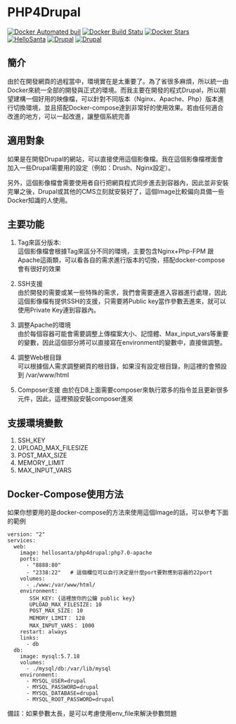 # PHP4Drupal

[![Docker Automated buil](https://img.shields.io/docker/automated/hellosanta/php4drupal.svg)](https://hub.docker.com/r/hellosanta/php4drupal/)
[![Docker Build Statu](https://img.shields.io/docker/build/hellosanta/php4drupal.svg)](https://hub.docker.com/r/hellosanta/php4drupal/)
[![Docker Stars](https://img.shields.io/docker/stars/hellosanta/php4drupal.svg)](https://hub.docker.com/r/hellosanta/php4drupal/)
[![HelloSanta](https://img.shields.io/badge/Company-HelloSanta-red.svg)](http://www.hellosanta.com.tw/)
[![Drupal](https://img.shields.io/badge/drupal%207.56-Passed-green.svg)](http://www.hellosanta.com.tw/)
[![Drupal](https://img.shields.io/badge/drupal%208.35-Passed-green.svg)](http://www.hellosanta.com.tw/)

## 簡介
由於在開發網頁的過程當中，環境實在是太重要了。為了省很多麻煩，所以統一由Docker來統一全部的開發與正式的環境。而我主要在開發的程式Drupal，所以期望建構一個好用的映像檔，可以針對不同版本（Nginx、Apache、Php）版本進行切換環境，並且搭配Docker-compose達到非常好的使用效果。若由任何適合改進的地方，可以一起改進，讓整個系統完善

## 適用對象
如果是在開發Drupal的網站，可以直接使用這個影像檔。我在這個影像檔裡面會加入一些Drupal需要用的設定（例如：Drush、Nginx設定）。

另外，這個影像檔會需要使用者自行把網頁程式同步進去到容器內，因此並非安裝完畢之後，Drupal或其他的CMS立刻就安裝好了，這個Image比較偏向具備一些Docker知識的人使用。

## 主要功能
1. Tag來區分版本:  
這個影像檔會根據Tag來區分不同的環境，主要包含Nginx+Php-FPM 跟 Apache這兩類，可以看各自的需求進行版本的切換，搭配docker-compose會有很好的效果

2. SSH支援  
由於開發的需要或某一些特殊的需求，我們會需要連進入容器進行處理，因此這個影像檔有提供SSH的支援，只需要將Public key當作參數丟進來，就可以使用Private Key連到容器內。

3. 調整Apache的環境  
由於每個容器可能會需要調整上傳檔案大小、記憶體、Max_input_vars等重要的變數，因此這個部分將可以直接寫在environment的變數中，直接做調整。

4. 調整Web根目錄  
可以根據個人需求調整網頁的根目錄，如果沒有設定根目錄，則這裡的會預設到 /var/www/html

5. Composer支援
由於在D8上面需要composer來執行眾多的指令並且更新很多元件，因此，這裡預設安裝composer進來

## 支援環境變數
1. SSH_KEY
2. UPLOAD_MAX_FILESIZE
3. POST_MAX_SIZE
4. MEMORY_LIMIT
5. MAX_INPUT_VARS

## Docker-Compose使用方法
如果你想要用的是docker-compose的方法來使用這個Image的話，可以參考下面的範例

```
version: "2"  
services:  
  web:
    image: hellosanta/php4drupal:php7.0-apache
    ports:
      - "8888:80"
      - "2338:22"   # 這個欄位可以自行決定是什麼port要對應到容器的22port
    volumes:
      - ./www:/var/www/html/
    environment:
       SSH_KEY: {這裡放你的公鑰 public key}
       UPLOAD_MAX_FILESIZE: 10
       POST_MAX_SIZE: 10
       MEMORY_LIMIT： 128
       MAX_INPUT_VARS： 1000
    restart: always
    links:
      - db
  db:
    image: mysql:5.7.18
    volumes:
      - ./mysql/db:/var/lib/mysql
    environment:
      - MYSQL_USER=drupal
      - MYSQL_PASSWORD=drupal
      - MYSQL_DATABASE=drupal
      - MYSQL_ROOT_PASSWORD=drupal
```

備註：如果參數太長，是可以考慮使用env_file來解決參數問題
